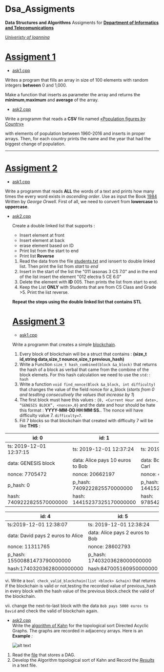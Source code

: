 # Dsa_Assigments
**Data Structures and Algorithms** Assigments for [**Department of Informatics and Telecomunications**](http://dit.uoi.gr/)

[*Univeristy of Ioannina*](http://uoi.gr/)



# [Assigment 1](https://github.com/Pkoutsokeras/Dsa_Assigments/tree/master/Ergasia_1)


* [ask1.cpp](https://github.com/Pkoutsokeras/Dsa_Assigments/blob/master/Ergasia_1/ask1.cpp)

Writes a program that fills an array in size of 100 elements with random integers **between** 0 and 1,000.

Make a function that inserts as parameter the array and returns the **minimum**,**maximum** and **average** of the array.

* [ask2.cpp](https://github.com/Pkoutsokeras/Dsa_Assigments/blob/master/Ergasia_1/ask2.cpp)
 
 Write a programm that reads a **CSV** file named  [«Population figures by Country»](https://datahub.io/JohnSnowLabs/population-figures-by-country)
 
 with elements of population between 1960-2016 and inserts in proper arrays. Then, for each country prints the name and the year that had the biggest change of population.
 
 
 ---
 
 # [Assigment 2](https://github.com/Pkoutsokeras/Dsa_Assigments/tree/master/Ergasia_2)
  
* [ask1.cpp](https://github.com/Pkoutsokeras/Dsa_Assigments/blob/master/Ergasia_2/ask1.cpp)

Write a programm that reads **ALL** the words of a text and prints how many times the every word exists in *ascending order*.
Use as input the Book [1984](http://gutenberg.net.au/ebooks01/0100021.txt) Written by *George Orwell*.
First of all, we need to convert from **lowercase** to **uppercase**.

* [ask2.cpp](https://github.com/Pkoutsokeras/Dsa_Assigments/blob/master/Ergasia_2/ask2.cpp)

  Create a double linked list that supports : 
  * Insert element at front
  * Insert element at back
  * erase element  based on ID
  * Print list from the start to end
  * Print list **Reverse**
  
  1. Read the data from the file [students.txt](https://github.com/Pkoutsokeras/Dsa_Assigments/blob/master/Ergasia_2/students.txt) 
  and isnsert to double linked list. Then print the list from *start* to *end*
  2. Insert in the start of the list the "011 iasonas 3 CS 7.0" and in the end of the list insert the element "012 electra 5 CE 6.0"
  3. Delete the element with **ID** 005. Then prints the list from start to end.
  4. Keep the List **ONLY** with Students that are from CS Class and Grade >5. Print the list reverse.
  
  **Repeat the steps using the double linked list that contains STL**
  
  # [Assigment 3](https://github.com/Pkoutsokeras/Dsa_Assigments/tree/master/Ergasia_3)
  
  * [ask1.cpp](https://github.com/Pkoutsokeras/Dsa_Assigments/blob/master/Ergasia_3/ask1.cpp)
  
  Write a programm that creates a simple [blockchain](https://en.wikipedia.org/wiki/Blockchain).
  
  1. Every block of blockchain will be a struct that contains : **(size_t id,string data,size_t nounce,size_t previous_hash)**
  2.  Write a Function ```size_t hash_combined(block &a_block)``` that returns the hash of a block as verbal that came from the combine of the block elemets.
    For this hash calculation we need to use the ```std:: hash ```
  3. Write a function ```void find_nonce(Block &a_block, int difficulty)``` that changes the value of the field nonce for a_block (*starts from 0 and tesdting consecutively the values that increase by 1*)
  4. The first block must have this values : ```{0, <Current Hour and date>, “GENESIS BLOCK”, <nonce>,0}``` and the date and hour should be hate this format : **YYYY-MM-DD HH:MM:SS.**.
  The nonce will have difficulty value 7. ```difficulty=7```.
  5. Fill 7 blocks so that blockchain that created with difficulty 7 will be like **THIS** : 
  
| id: 0                     | id: 1                            | id: 2                          | id: 3                             |
|---------------------------|----------------------------------|--------------------------------|-----------------------------------|
| ts: 2019-12-01 12:37:15   | ts: 2019-12-01 12:37:24          | ts: 2019-12-01 12:37:55        | ts: 2019-12-01 12:38:02           |
| data: GENESIS block       | data: Alice pays 10 euros to Bob | data: Bob pays 5 euros to Carl | data: Carl pays 10 euros to David |
| nonce: 7705472            | nonce: 20662197                  | nonce: 4180543                 | nonce: 3124703                    |
| p_hash: 0                 | p_hash: 7409222825570000000      | p_hash: 14415237325170000000   | p_hash: 9785420976540000000       |
| hash: 7409222825570000000 | hash: 14415237325170000000       | hash: 9785420976540000000      | hash:15500881473790000000         |  

| id: 4                             | id: 5                           | id: 6                           | id: 7                     |
|-----------------------------------|---------------------------------|---------------------------------|---------------------------|
| ts:2019-12-01 12:38:07            | ts: 2019-12-01 12:38:24         | ts: 2019-12-01 12:39:08         | ts: 2019-12-01 12:39:17   |
| data: David pays 2 euros to Alice | data: Alice pays 2 euros to Bob | data: Bob pays 5 euros to David | data: Carl pays 5 euros to Alice |
| nonce: 11311765                   | nonce: 28602793                 | nonce: 5567229                  | nonce: 6164283            |
| p_hash: 15500881473790000000      | p_hash: 17403203628000000000    | p_hash: 847005160950000000      | p_hash: 10509950750660000000     |
| hash:17403203628000000000         | hash:847005160950000000         | hash:10509950750660000000       | hash:11846123523500000000        |           

 vi. Write a `bool check_valid_blockchain(list <block> &chain)` that returns if the blockchain is valid or not,testing the recorded value of previous_hash in every block with the hash value of the previous block.check the valid of the blockchain.

 vii. change the next-to-last block with the data `Bob pays 5000 euros to David` and check the valid of blockchain again.

   * [ask2.cpp](https://github.com/Pkoutsokeras/Dsa_Assigments/blob/master/Ergasia_3/ask2.cpp)  
  Write the [algorithm of Kahn](https://www.geeksforgeeks.org/topological-sorting-indegree-based-solution/) for the topological sort Directed Acyclic Graphs. The graphs are recorded in adjacency arrays. Here is an **Example** *:*

      ![alt text](https://i.ibb.co/8Pv0MyT/Screenshot-from-2020-01-06-00-48-20.png)

1. Read the [file](https://github.com/Pkoutsokeras/Dsa_Assigments/blob/master/Ergasia_3/dag1.txt) that stores a DAG.
2. Develop the Algorithm topological sort of Kahn and Record the [*Results*](https://github.com/Pkoutsokeras/Dsa_Assigments/blob/master/Ergasia_3/results.txt) in a text file.
 
